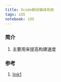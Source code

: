 ```yaml
---
title: Xcode新旧编译系统
tags: iOS
notebook: iOS 
---
```


### 简介

1. 主要用来提高构建速度

### 参考

1. [link1](https://blog.csdn.net/TuGeLe/article/details/84885211)
